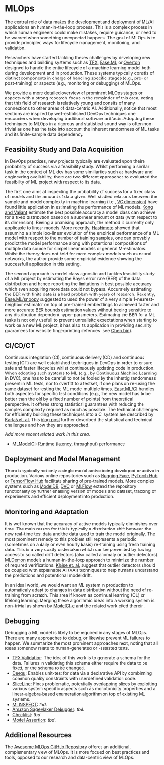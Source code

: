 # MLOps

The central role of data makes the development and deployment of ML/AI applications an human-in-the-loop process. 
This is a complex process in which human engineers could make mistakes, require guidance, or need to be warned when something unexpected happens. The goal of MLOps is to provide principled ways for lifecycle management, monitoring, and validation.

Researchers have started tackling theses challenges by developing new techniques and building systems such as [TFX](https://arxiv.org/pdf/2010.02013.pdf), [Ease.ML](http://cidrdb.org/cidr2021/papers/cidr2021_paper26.pdf) or [Overton](https://www.cs.stanford.edu/~chrismre/papers/overton-tr.pdf) designed to handle the entire lifecycle of a machine learning model both during development and in production. These systems typically constis of distinct components in charge of handling specific stages (e.g., pre- or post-training) or aspects (e.g., monitoring or debugging) of MLOps.

We provide a more detailed overview of prominent MLOps stages or aspects with a strong research-focus in the remainder of this area, noting that this field of research is relatively young and consits of many connections to other areas of data-centric AI. Additionally, notice that most sections are inspired by well-estiblished DevOps techniques one encounters when developing traditional software artifacts. Adopting these techniques to MLOps in a rigorous and statistical sound way is often non-trivial as one has the take into account the inherent randomness of ML tasks and its finite-sample data dependency.

<h2 id="mlops-data-acquisition-feasibility-study">Feasibility Study and Data Acquisition</h2>

In DevOps practices, new projects typically are evaluated upon theire probability of success via a feasibility study. Whilst performing a similar task in the context of ML dev has some similiarties such as hardware and engineering availability, there are two different approaches to evaluated the feasibility of ML project with respect to its data.

The first one aims at inspecting the probability of success for a fixed class of models and the amount of data given. Well studied relations between the sample and model complexity in machine learning (i.e., [VC dimension](https://en.wikipedia.org/wiki/Vapnik%E2%80%93Chervonenkis_dimension)) have found little application in estimating the performance of ML models. [Kong and Valiant](https://arxiv.org/abs/1805.01626) estimate the best possible accuracy a model class can achieve for a fixed distribution based on a sublinear amount of data (with respect to its dimension). Beeing a promising approach, the method is currenlty only applicable to linear models. More recently, [Hashimoto](http://proceedings.mlr.press/v139/hashimoto21a/hashimoto21a.pdf) showed that assuming a simple log-linear evolution of the empirical performance of a ML model with respect to the number of training samples, one can provably prodict the model performance along with potentional compositions of multiple data source for simpel linear models or general M-estimators. Whilst the theory does not hold for more complex models such as neural networks, the author provide some empiricial evidence showing the successfull application in this setting.

The second approach is model class agnostic and tackles feasibility study of a ML project by estimating the Bayes error rate (BER) of the data distribution and hence reporting the limitations in best possible accuracy which even acquiring more data could not bypass. Accurately estimating the BER with finite data is a hard problem with years of research. Recently, [Ease.ML/snoopy](http://www.vldb.org/pvldb/vol13/p2837-renggli.pdf) suggested to used the power of a very simple 1-nearest-neighbor estimator on top of pre-trained embeddings to achieved faster and more accurate BER bounds estimation values without beeing sensitive to any distribution dependent hyper-parameters. Estimating the BER for a ML tasks is not only usefull to prevent unrealisitc expectations when starting to work on a new ML project, it has also its application in providing security guarantees for website fingerprinting defences (see [Cherubin](https://petsymposium.org/2017/papers/issue4/paper50-2017-4-source.pdf)).


<h2 id="mlops-cicdct">CI/CD/CT</h2>

Continuous integration (CI), continuous delivery (CD) and continuous testing (CT) are well established techniques in DevOps in order to ensure safe and faster lifecycles whilst continuously updating code in production. When adopting such systems to ML (e.g., by [Continuous Machine Learning](https://cml.dev/) in DVC), one has to be carefull to not be fooled by the inhertig randomness present in ML tests, nor to overfitt to a testset, if one plans on re-using the same dataset for testing the ML model multiple times. [Ease.ML/CI](https://mlsys.org/Conferences/2019/doc/2019/162.pdf) handles both aspectes for specific test conditions (e.g., the new model has to be better than the old by a fixed number of points) from theoretical perspective. It offeres strong statistical guarantees with reducing the samples complexity required as much as possible. The technical challenges for efficiently building these techniques into a CI system are described by [Karlaš et. al.](https://dl.acm.org/doi/abs/10.1145/3394486.3403290) This [blog post](https://ds3lab.ghost.io/ci/) further described the statistical and technical challenges and how they are approached.

_Add more recent related work in this area._

- [MLModelCI](https://arxiv.org/abs/2006.05096): Runtime (latency, throughput) performance

<h2 id="mlops-deployment-model-managemen">Deployment and Model Management</h2>

There is typically not only a single model active being developed or active in production. Various online repositories such as [Hugging Face](https://huggingface.co/models), [PyTorch Hub](https://pytorch.org/hub/) or [TensorFlow Hub](https://tfhub.dev/) facilitate sharing of pre-trained models. More complex systems such as [ModelDB](https://dm-gatech.github.io/CS8803-Fall2018-DML-Papers/hilda-modeldb.pdf), [DVC](https://dvc.org/) or [MLFlow](https://cs.stanford.edu/~matei/papers/2018/ieee_mlflow.pdf) extend the repository functionality by further enabling version of models and dataset, tracking of experiments and efficient deployment into production.

<h2 id="mlops-monitoring">Monitoring and Adaptation</h2>

It is well known that the accuracy of active models typically diminishes over time. The main reason for this is typically a distribution shift between the new real-time test data and the data used to train the model originally. The most prominent remedy to this problem still represents a periodic (sometimes on a daily or even hourly basis) re-training using fresh training data. This is a very costly undertaken which can be prevented by having access to so called drift detectors (also called anomaly or outlier detectors). [MLDemon](https://arxiv.org/abs/2104.13621) models a human-in-the-loop approach to minimize the number of required verifications. [Klaise et. al.](https://arxiv.org/abs/2007.06299) suggest that outlier detectors should be coupled with explainable AI (XAI) techniques to help humans understand the predictions and potentional model drift.

In an ideal world, we would want an ML system in production to automaticaly adapt to changes in data distribution without the need of re-training from scratch. This area if known as continual learning (CL) or lifelong learning. Merging these algorithmic ideas into a working system is non-trivial as shown by [ModelCI-e](https://arxiv.org/pdf/2106.03122.pdf) and the related work cited therein.

<h2 id="mlops-debugging">Debugging</h2>

Debugging a ML model is likely to be required in any stages of MLOps. There are many approaches to debug, or likewise prevent ML failures to happen. We summarize the most prominent approaches next, noting that all ideas somehow relate to human-generated or -assisted tests.

- [TFX Validation](https://mlsys.org/Conferences/2019/doc/2019/167.pdf): The idea of this work is to generate a schema for the data. Failures in validating this schema either require the data to be fixed, or the schema to be changed.
- [Deequ](https://ieeexplore.ieee.org/document/8731462): Enables unit-test for data via a declarative API by combinning common quality constraints with userdefined validation code.
- [SliceLine](https://dl.acm.org/doi/10.1145/3448016.3457323): Finds problematic, potentially overlapping slices by exploiting various system specific aspects such as monotonicity properties and a linear-algebra-based enumeration algorithm on top of existing ML systems.
- [MLINSPECT](https://dl.acm.org/doi/abs/10.1145/3448016.3452759): _tbd_.
- [Amazon SageMaker Debugger](https://proceedings.mlsys.org/paper/2021/file/d1f491a404d6854880943e5c3cd9ca25-Paper.pdf): _tbd_.
- [Checklist](https://homes.cs.washington.edu/~marcotcr/acl20_checklist.pdf): _tbd_.
- [Model Assertion](https://arxiv.org/pdf/2003.01668.pdf): _tbd_.

<h2 id="mlops-additional">Additional Resources</h2>

The [Awesome MLOps GitHub Repository](https://github.com/visenger/awesome-mlops) offeres an additional, complementary view of MLOps. It is more focued on best practices and tools, opposed to our research and data-centric view of MLOps.
